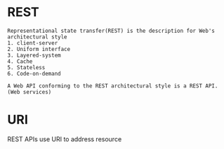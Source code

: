 # REST
    Representational state transfer(REST) is the description for Web's architectural style
    1. client-server
    2. Uniform interface
    3. Layered-system
    4. Cache
    5. Stateless
    6. Code-on-demand
    
    A Web API conforming to the REST architectural style is a REST API. (Web services)
    
# URI
REST APIs use URI to address resource
